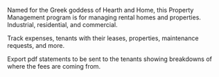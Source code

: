 Named for the Greek goddess of Hearth and Home, this Property Management program is for managing rental homes and properties. Industrial, residential, and commercial.

Track expenses, tenants with their leases, properties, maintenance requests, and more.

Export pdf statements to be sent to the tenants showing breakdowns of where the fees are coming from.
